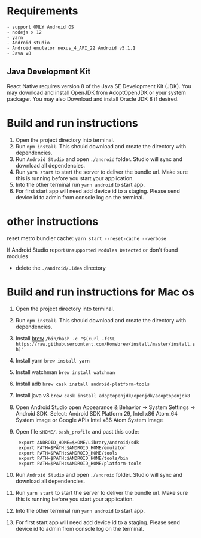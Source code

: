 # Requirements

	- support ONLY Android OS
	- nodejs > 12
	- yarn
	- Android studio
	- Android emulator nexus_4_API_22 Android v5.1.1
	- Java v8

## Java Development Kit
React Native requires version 8 of the Java SE Development Kit (JDK). You may download and install OpenJDK from AdoptOpenJDK or your system packager. You may also Download and install Oracle JDK 8 if desired.

# Build and run instructions

1. Open the project directory into terminal.
2. Run `npm install`. This should download and create the directory with dependencies.
3. Run `Android Studio` and open `./android` folder. Studio will sync and download all dependencies.
4. Run `yarn start` to start the server to deliver the bundle url. Make sure this is running before you start your application.
5. Into the other terminal run `yarn android` to start app.
6. For first start app will need add device id to a staging. Please send device id to admin from console log on the terminal.

# other instructions

reset metro bundler cache: `yarn start --reset-cache --verbose`

If Android Studio report `Unsupported Modules Detected` or don't found modules
 - delete the `./android/.idea` directory

# Build and run instructions for Mac os
1. Open the project directory into terminal.
2. Run `npm install`. This should download and create the directory with dependencies.
3. Install [brew](https://brew.sh/index_ru) `/bin/bash -c "$(curl -fsSL https://raw.githubusercontent.com/Homebrew/install/master/install.sh)"`
4. Install yarn `brew install yarn`
5. Install watchman `brew install watchman`
6. Install adb `brew cask install android-platform-tools`
7. Install java v8 `brew cask install adoptopenjdk/openjdk/adoptopenjdk8`
8. Open Android Studio open Appearance & Behavior → System Settings → Android SDK. Select: Android SDK Platform 29, Intel x86 Atom_64 System Image or Google APIs Intel x86 Atom System Image
9. Open file `$HOME/.bash_profile` and past this code:

		export ANDROID_HOME=$HOME/Library/Android/sdk
		export PATH=$PATH:$ANDROID_HOME/emulator
		export PATH=$PATH:$ANDROID_HOME/tools
		export PATH=$PATH:$ANDROID_HOME/tools/bin
		export PATH=$PATH:$ANDROID_HOME/platform-tools
		
10. Run `Android Studio` and open `./android` folder. Studio will sync and download all dependencies.
11. Run `yarn start` to start the server to deliver the bundle url. Make sure this is running before you start your application.
12. Into the other terminal run `yarn android` to start app.
13. For first start app will need add device id to a staging. Please send device id to admin from console log on the terminal.
